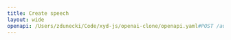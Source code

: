 ```yaml
---
title: Create speech
layout: wide
openapi: /Users/zdunecki/Code/xyd-js/openai-clone/openapi.yaml#POST /audio/speech
---
```



